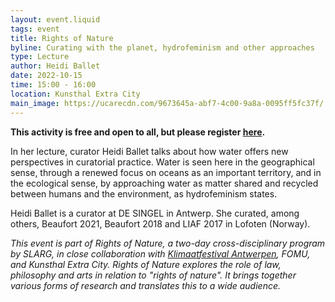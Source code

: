 ```yaml
---
layout: event.liquid
tags: event
title: Rights of Nature
byline: Curating with the planet, hydrofeminism and other approaches
type: Lecture
author: Heidi Ballet
date: 2022-10-15
time: 15:00 - 16:00
location: Kunsthal Extra City
main_image: https://ucarecdn.com/9673645a-abf7-4c00-9a8a-0095ff5fc37f/
---
```

**This activity is free and open to all, but please register [here](https://calendly.com/extra-city/rightsofnature1?month=2022-10).** 

In her lecture, curator Heidi Ballet talks about how water offers new perspectives in curatorial practice. Water is seen here in the geographical sense, through a renewed focus on oceans as an important territory, and in the ecological sense, by approaching water as matter shared and recycled between humans and the environment, as hydrofeminism states.

Heidi Ballet is a curator at DE SINGEL in Antwerp. She curated, among others, Beaufort 2021, Beaufort 2018 and LIAF 2017 in Lofoten (Norway).

*This event is part of Rights of Nature, a two-day cross-disciplinary program by SLARG, in close collaboration with [Klimaatfestival Antwerpen](https://www.klimaatfestivalantwerpen.be/nl), FOMU, and Kunsthal Extra City. Rights of Nature explores the role of law, philosophy and arts in relation to "rights of nature". It brings together various forms of research and translates this to a wide audience.*
